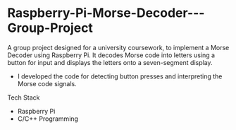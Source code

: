 # Raspberry-Pi-Morse-Decoder---Group-Project

A group project designed for a university coursework, to implement a Morse Decoder using Raspberry Pi. It decodes Morse code into letters using a button for input and displays the letters onto a seven-segment display.

- I developed the code for detecting button presses and interpreting the Morse code signals.

Tech Stack
- Raspberry Pi
- C/C++ Programming
